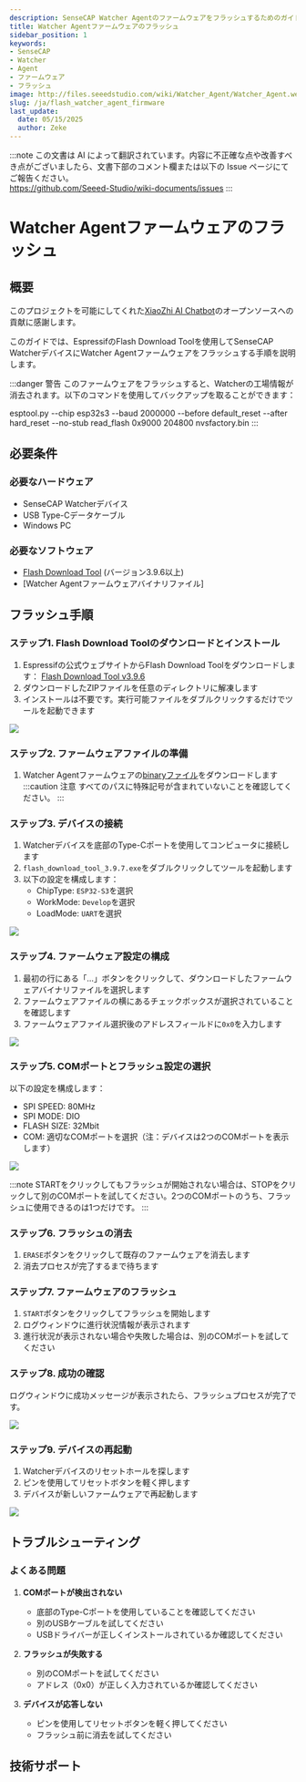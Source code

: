 ```yaml
---
description: SenseCAP Watcher Agentのファームウェアをフラッシュするためのガイド
title: Watcher Agentファームウェアのフラッシュ
sidebar_position: 1
keywords:
- SenseCAP
- Watcher
- Agent
- ファームウェア
- フラッシュ
image: http://files.seeedstudio.com/wiki/Watcher_Agent/Watcher_Agent.webp
slug: /ja/flash_watcher_agent_firmware
last_update:
  date: 05/15/2025
  author: Zeke
---
```

:::note
この文書は AI によって翻訳されています。内容に不正確な点や改善すべき点がございましたら、文書下部のコメント欄または以下の Issue ページにてご報告ください。  
https://github.com/Seeed-Studio/wiki-documents/issues
:::

# Watcher Agentファームウェアのフラッシュ

## 概要

このプロジェクトを可能にしてくれた[XiaoZhi AI Chatbot](https://github.com/78/xiaozhi-esp32)のオープンソースへの貢献に感謝します。

このガイドでは、EspressifのFlash Download Toolを使用してSenseCAP WatcherデバイスにWatcher Agentファームウェアをフラッシュする手順を説明します。

:::danger 警告
このファームウェアをフラッシュすると、Watcherの工場情報が消去されます。以下のコマンドを使用してバックアップを取ることができます：

esptool.py --chip esp32s3 --baud 2000000 --before default_reset --after hard_reset --no-stub read_flash 0x9000 204800 nvsfactory.bin
:::

## 必要条件

### 必要なハードウェア
- SenseCAP Watcherデバイス
- USB Type-Cデータケーブル
- Windows PC

### 必要なソフトウェア
- [Flash Download Tool](https://www.espressif.com/sites/default/files/tools/flash_download_tool_3.9.6.zip) (バージョン3.9.6以上)
- [Watcher Agentファームウェアバイナリファイル]

## フラッシュ手順

### ステップ1. Flash Download Toolのダウンロードとインストール

1. Espressifの公式ウェブサイトからFlash Download Toolをダウンロードします：
   [Flash Download Tool v3.9.6](https://www.espressif.com/sites/default/files/tools/flash_download_tool_3.9.6.zip)
2. ダウンロードしたZIPファイルを任意のディレクトリに解凍します
3. インストールは不要です。実行可能ファイルをダブルクリックするだけでツールを起動できます

<div style={{textAlign:'center'}}><img src="http://files.seeedstudio.com/wiki/Watcher_Agent/Flash/flash%20download%20tool.jpg" style={{width:500, height:'auto'}}/></div>

### ステップ2. ファームウェアファイルの準備

1. Watcher Agentファームウェアの[binaryファイル](http://files.seeedstudio.com/wiki/Watcher_Agent/firmware/watcher_agent_firmware.bin)をダウンロードします
:::caution 注意
すべてのパスに特殊記号が含まれていないことを確認してください。
:::

### ステップ3. デバイスの接続

1. Watcherデバイスを底部のType-Cポートを使用してコンピュータに接続します
2. `flash_download_tool_3.9.7.exe`をダブルクリックしてツールを起動します
3. 以下の設定を構成します：
   - ChipType: `ESP32-S3`を選択
   - WorkMode: `Develop`を選択
   - LoadMode: `UART`を選択

<div style={{textAlign:'center'}}><img src="http://files.seeedstudio.com/wiki/Watcher_Agent/Flash/tools%20setting1.jpg" style={{width:300, height:'auto'}}/></div>

### ステップ4. ファームウェア設定の構成

1. 最初の行にある「...」ボタンをクリックして、ダウンロードしたファームウェアバイナリファイルを選択します
2. ファームウェアファイルの横にあるチェックボックスが選択されていることを確認します
3. ファームウェアファイル選択後のアドレスフィールドに`0x0`を入力します

<div style={{textAlign:'center'}}><img src="http://files.seeedstudio.com/wiki/Watcher_Agent/Flash/tools%20setting2.jpg" style={{width:600, height:'auto'}}/></div>

### ステップ5. COMポートとフラッシュ設定の選択

以下の設定を構成します：
- SPI SPEED: 80MHz
- SPI MODE: DIO
- FLASH SIZE: 32Mbit
- COM: 適切なCOMポートを選択（注：デバイスは2つのCOMポートを表示します）

<div style={{textAlign:'center'}}><img src="http://files.seeedstudio.com/wiki/Watcher_Agent/Flash/tools%20setting3.jpg" style={{width:500, height:'auto'}}/></div>

:::note
STARTをクリックしてもフラッシュが開始されない場合は、STOPをクリックして別のCOMポートを試してください。2つのCOMポートのうち、フラッシュに使用できるのは1つだけです。
:::

### ステップ6. フラッシュの消去

1. `ERASE`ボタンをクリックして既存のファームウェアを消去します
2. 消去プロセスが完了するまで待ちます

### ステップ7. ファームウェアのフラッシュ

1. `START`ボタンをクリックしてフラッシュを開始します
2. ログウィンドウに進行状況情報が表示されます
3. 進行状況が表示されない場合や失敗した場合は、別のCOMポートを試してください

### ステップ8. 成功の確認

ログウィンドウに成功メッセージが表示されたら、フラッシュプロセスが完了です。

<div style={{textAlign:'center'}}><img src="http://files.seeedstudio.com/wiki/Watcher_Agent/Flash/finish1.jpg" style={{width:300, height:'auto'}}/></div>

### ステップ9. デバイスの再起動

1. Watcherデバイスのリセットホールを探します
2. ピンを使用してリセットボタンを軽く押します
3. デバイスが新しいファームウェアで再起動します

<div style={{textAlign:'center'}}><img src="http://files.seeedstudio.com/wiki/Watcher_Agent/Flash/finish2.jpg" style={{width:500, height:'auto'}}/></div>

## トラブルシューティング

### よくある問題

1. **COMポートが検出されない**
   - 底部のType-Cポートを使用していることを確認してください
   - 別のUSBケーブルを試してください
   - USBドライバーが正しくインストールされているか確認してください

2. **フラッシュが失敗する**
   - 別のCOMポートを試してください
   - アドレス（0x0）が正しく入力されているか確認してください

3. **デバイスが応答しない**
   - ピンを使用してリセットボタンを軽く押してください
   - フラッシュ前に消去を試してください

## 技術サポート

<div class="button_tech_support_container">
<a href="https://discord.com/invite/QqMgVwHT3X" class="button_tech_support_sensecap"></a>
<a href="https://support.sensecapmx.com/portal/en/home" class="button_tech_support_sensecap3"></a>
</div>

<div class="button_tech_support_container">
<a href="mailto:support@sensecapmx.com" class="button_tech_support_sensecap2"></a>
<a href="https://github.com/Seeed-Studio/wiki-documents/discussions/69" class="button_discussion"></a>
</div>